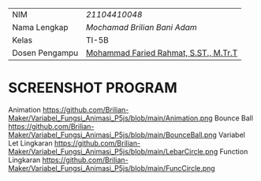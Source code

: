|  |  |
|--|--|
| NIM | *21104410048* |
| Nama Lengkap | *Mochamad Brilian Bani Adam* |
| Kelas | TI-5B |
| Dosen Pengampu | [Mohammad Faried Rahmat, S.ST., M.Tr.T](https://github.com/fariedrahmat) |

# SCREENSHOT PROGRAM
 Animation https://github.com/Brilian-Maker/Variabel_Fungsi_Animasi_P5js/blob/main/Animation.png
 Bounce Ball https://github.com/Brilian-Maker/Variabel_Fungsi_Animasi_P5js/blob/main/BounceBall.png
 Variabel Let Lingkaran https://github.com/Brilian-Maker/Variabel_Fungsi_Animasi_P5js/blob/main/LebarCircle.png
 Function Lingkaran https://github.com/Brilian-Maker/Variabel_Fungsi_Animasi_P5js/blob/main/FuncCircle.png
